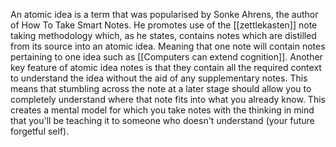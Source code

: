 An atomic idea is a term that was popularised by Sonke Ahrens, the author of How To Take Smart Notes. He promotes use of the [[zettlekasten]] note taking methodology which, as he states, contains notes which are distilled from its source into an atomic idea. Meaning that one note will contain notes pertaining to one idea such as [[Computers can extend cognition]]. Another key feature of atomic idea notes is that they contain all the required context to understand the idea without the aid of any supplementary notes. This means that stumbling across the note at a later stage should allow you to completely understand where that note fits into what you already know. This creates a mental model for which you take notes with the thinking in mind that you'll be teaching it to someone who doesn't understand (your future forgetful self).
